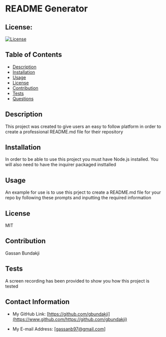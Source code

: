 # README Generator
  ## License:

  [![License](https://img.shields.io/badge/License-MIT-blue.svg)](https://opensource.org/licenses/MIT)

  ## Table of Contents

  - [Description](#description)
  - [Installation](#installation)
  - [Usage](#usage)
  - [License](#license)
  - [Contribution](#contribution)
  - [Tests](#tests)
  - [Questions](#questions)

  ## Description

  This project was created to give users an easy to follow platform in order to create a professional README.md file for their repository
   
  ## Installation

  In order to be able to use this project you must have Node.js installed. You will also need to have the inquirer packaged insttalled

  ## Usage

  An example for use is to use this prject to create a README.md file for your repo by following these prompts and inputting the required information

  ## License 

  MIT

  ## Contribution

  Gassan Bundakji

  ## Tests

  A screen recording has been provided to show you how this project is tested

  ## Contact Information
  
  - My GitHub Link: [https://github.com/gbundakji](https://www.github.com/https://github.com/gbundakji)

  - My E-mail Address: [gassanb97@gmail.com]